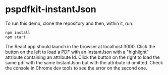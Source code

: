 # pspdfkit-instantJson

To run this demo, clone the repository and then, within it, run:

```
npm install
npm start
```

The React app should launch in the browser at localhost:3000.  Click the button
on the left to load a PDF with an InstantJson with a "highlight" attribute
containing an attribute Id.  Click the button on the right to load the same pdf
with the same InstantJson but with the attribute id omitted.  Check the console
in Chrome dev tools to see the error on the second one.